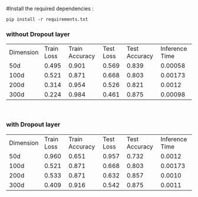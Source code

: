 #Install the required dependencies :
 ```
pip install -r requirements.txt
``` 
### without Dropout layer
<table>
    <tr>
        <td>Dimension</td>
        <td>Train Loss</td>
        <td>Train Accuracy</td>
        <td>Test Loss</td>
        <td>Test Accuracy</td>
        <td>Inference Time</td>
    </tr>
    <tr>
        <td>50d</td>
        <td>0.495</td>
        <td>0.901</td>
        <td>0.569</td>
        <td>0.839</td>
        <td>0.00058</td>
    </tr>    
    </tr>
        <td>100d</td>
        <td>0.521</td>
        <td>0.871</td>
        <td>0.668</td>
        <td>0.803</td>
        <td>0.00173</td>
    </tr>
    <tr>
        <td>200d</td>
        <td>0.314</td>
        <td>0.954</td>
        <td>0.526</td>
        <td>0.821</td>
        <td>0.0012</td>
    </tr>
    <tr>
        <td>300d</td>
        <td>0.224</td>
        <td>0.984</td>
        <td>0.461</td>
        <td>0.875</td>
        <td>0.00098</td>
    </tr>
   
</table>

<br>

### with Dropout layer
<table>
    <tr>
        <td>Dimension</td>
        <td>Train Loss</td>
        <td>Train Accuracy</td>
        <td>Test Loss</td>
        <td>Test Accuracy</td>
        <td>Inference Time</td>
    </tr>
    <tr>
        <td>50d</td>
        <td>0.960</td>
        <td>0.651</td>
        <td>0.957</td>
        <td>0.732</td>
        <td>0.0012</td>
    </tr>    
    </tr>
        <td>100d</td>
        <td>0.521</td>
        <td>0.871</td>
        <td>0.668</td>
        <td>0.803</td>
        <td>0.00173</td>
    </tr>
    <tr>
        <td>200d</td>
        <td>0.533</td>
        <td>0.871</td>
        <td>0.632</td>
        <td>0.857</td>
        <td>0.0010</td>
    </tr>
    <tr>
        <td>300d</td>
        <td>0.409</td>
        <td>0.916</td>
        <td>0.542</td>
        <td>0.875</td>
        <td>0.0011</td>
    </tr>
   
</table>